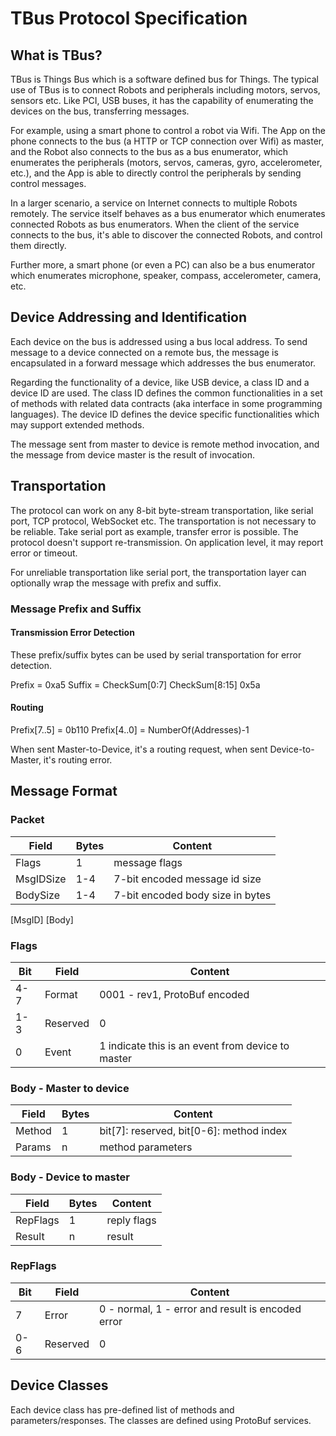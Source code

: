# TBus Protocol Specification

## What is TBus?

TBus is Things Bus which is a software defined bus for Things.
The typical use of TBus is to connect Robots and peripherals including
motors, servos, sensors etc. Like PCI, USB buses, it has the capability of
enumerating the devices on the bus, transferring messages.

For example, using a smart phone to control a robot via Wifi. The App on the
phone connects to the bus (a HTTP or TCP connection over Wifi) as master, and
the Robot also connects to the bus as a bus enumerator, which enumerates
the peripherals (motors, servos, cameras, gyro, accelerometer, etc.), and
the App is able to directly control the peripherals by sending control messages.

In a larger scenario, a service on Internet connects to multiple Robots remotely.
The service itself behaves as a bus enumerator which enumerates connected Robots
as bus enumerators. When the client of the service connects to the bus, it's able
to discover the connected Robots, and control them directly.

Further more, a smart phone (or even a PC) can also be a bus enumerator which
enumerates microphone, speaker, compass, accelerometer, camera, etc.

## Device Addressing and Identification

Each device on the bus is addressed using a bus local address. To send message to
a device connected on a remote bus, the message is encapsulated in a forward message
which addresses the bus enumerator.

Regarding the functionality of a device, like USB device, a class ID and a device
ID are used. The class ID defines the common functionalities in a set of methods
with related data contracts (aka interface in some programming languages). The
device ID defines the device specific functionalities which may support extended
methods.

The message sent from master to device is remote method invocation, and the
message from device master is the result of invocation.

## Transportation

The protocol can work on any 8-bit byte-stream transportation, like serial port,
TCP protocol, WebSocket etc. The transportation is not necessary to be reliable.
Take serial port as example, transfer error is possible. The protocol doesn't
support re-transmission. On application level, it may report error or timeout.

For unreliable transportation like serial port, the transportation layer can optionally
wrap the message with prefix and suffix.

### Message Prefix and Suffix

#### Transmission Error Detection

These prefix/suffix bytes can be used by serial transportation for error detection.

Prefix = 0xa5
Suffix = CheckSum[0:7] CheckSum[8:15] 0x5a

#### Routing

Prefix[7..5] = 0b110
Prefix[4..0] = NumberOf(Addresses)-1

When sent Master-to-Device, it's a routing request, when sent Device-to-Master,
it's routing error.

## Message Format

### Packet

Field         | Bytes | Content
--------------|-------|--------
Flags         | 1     | message flags
MsgIDSize     | 1-4   | 7-bit encoded message id size
BodySize      | 1-4   | 7-bit encoded body size in bytes
[MsgID]
[Body]

### Flags

Bit | Field     | Content
----|-----------|--------
4-7 | Format    | 0001 - rev1, ProtoBuf encoded
1-3 | Reserved  | 0
0   | Event     | 1 indicate this is an event from device to master

### Body - Master to device

Field  | Bytes | Content
-------|-------|--------
Method | 1     | bit[7]: reserved, bit[0-6]: method index
Params | n     | method parameters

### Body - Device to master

Field    | Bytes | Content
---------|-------|--------
RepFlags | 1     | reply flags
Result   | n     | result

### RepFlags

Bit | Field    | Content
----|----------|--------
7   | Error    | 0 - normal, 1 - error and result is encoded error
0-6 | Reserved | 0

## Device Classes

Each device class has pre-defined list of methods and parameters/responses.
The classes are defined using ProtoBuf services.
